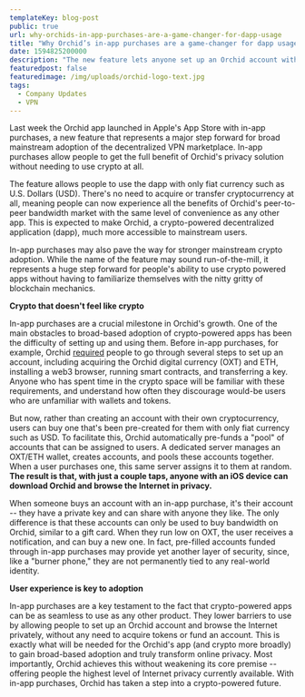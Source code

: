 ```yaml
---
templateKey: blog-post
public: true
url: why-orchids-in-app-purchases-are-a-game-changer-for-dapp-usage
title: "Why Orchid’s in-app purchases are a game-changer for dapp usage"
date: 1594825200000 
description: "The new feature lets anyone set up an Orchid account without wallets or exchanges"
featuredpost: false
featuredimage: /img/uploads/orchid-logo-text.jpg
tags:
  - Company Updates
  - VPN
---
```

Last week the Orchid app launched in Apple's App Store with in-app purchases, a new feature that represents a major step forward for broad mainstream adoption of the decentralized VPN marketplace. In-app purchases allow people to get the full benefit of Orchid's privacy solution without needing to use crypto at all.

The feature allows people to use the dapp with only fiat currency such as U.S. Dollars (USD). There's no need to acquire or transfer cryptocurrency at all, meaning people can now experience all the benefits of Orchid's peer-to-peer bandwidth market with the same level of convenience as any other app. This is expected to make Orchid, a crypto-powered decentralized application (dapp), much more accessible to mainstream users.

In-app purchases may also pave the way for stronger mainstream crypto adoption. While the name of the feature may sound run-of-the-mill, it represents a huge step forward for people's ability to use crypto powered apps without having to familiarize themselves with the nitty gritty of blockchain mechanics.

**Crypto that doesn't feel like crypto**

In-app purchases are a crucial milestone in Orchid's growth. One of the main obstacles to broad-based adoption of crypto-powered apps has been the difficulty of setting up and using them. Before in-app purchases, for example, Orchid [required](/how-to-start-using-orchid-with-oxt/) people to go through several steps to set up an account, including acquiring the Orchid digital currency (OXT) and ETH, installing a web3 browser, running smart contracts, and transferring a key. Anyone who has spent time in the crypto space will be familiar with these requirements, and understand how often they discourage would-be users who are unfamiliar with wallets and tokens.

But now, rather than creating an account with their own cryptocurrency, users can buy one that's been pre-created for them with only fiat currency such as USD. To facilitate this, Orchid automatically pre-funds a "pool" of accounts that can be assigned to users. A dedicated server manages an OXT/ETH wallet, creates accounts, and pools these accounts together. When a user purchases one, this same server assigns it to them at random. **The result is that, with just a couple taps, anyone with an iOS device can download Orchid and browse the Internet in privacy.**

When someone buys an account with an in-app purchase, it's their account -- they have a private key and can share with anyone they like. The only difference is that these accounts can only be used to buy bandwidth on Orchid, similar to a gift card. When they run low on OXT, the user receives a notification, and can buy a new one. In fact, pre-filled accounts funded through in-app purchases may provide yet another layer of security, since, like a "burner phone," they are not permanently tied to any real-world identity.

**User experience is key to adoption**

In-app purchases are a key testament to the fact that crypto-powered apps can be as seamless to use as any other product. They lower barriers to use by allowing people to set up an Orchid account and browse the Internet privately, without any need to acquire tokens or fund an account. This is exactly what will be needed for the Orchid's app (and crypto more broadly) to gain broad-based adoption and truly transform online privacy. Most importantly, Orchid achieves this without weakening its core premise -- offering people the highest level of Internet privacy currently available. With in-app purchases, Orchid has taken a step into a crypto-powered future.